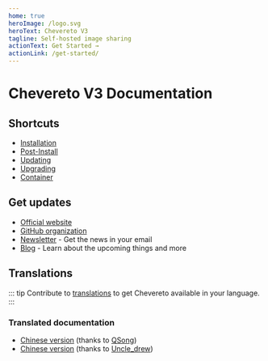 ```yaml
---
home: true
heroImage: /logo.svg
heroText: Chevereto V3
tagline: Self-hosted image sharing
actionText: Get Started →
actionLink: /get-started/
---
```


# Chevereto V3 Documentation

## Shortcuts

* [Installation](get-started/installation.md)
* [Post-Install](get-started/post-install.md)
* [Updating](get-started/updating.md)
* [Upgrading](get-get-started/upgrading.md)
* [Container](setup/stacks/container.md)

## Get updates

* [Official website](https://chevereto.com)
* [GitHub organization](https://github.com/chevereto)
* [Newsletter](https://newsletter.chevereto.com/subscription?f=PmL892XuTdfErVq763PCycJQrgHu89RPRifGX6GXWko9jbzN892DN892XkwATqNm2slYVMHJyPXHV763yXE9jZoh0ZhJySXQ) - Get the news in your email
* [Blog](https://chevereto.com/blog) - Learn about the upcoming things and more

## Translations

::: tip
Contribute to [translations](https://chevereto.oneskyapp.com/) to get Chevereto available in your language.
:::

### Translated documentation

* [Chinese version](https://docs.doge.uk/zh/chevereto/) (thanks to [QSong](https://resbeta.com/))
* [Chinese version](https://ch.cndrew.cn/) (thanks to [Uncle_drew](https://cndrew.cn/))
